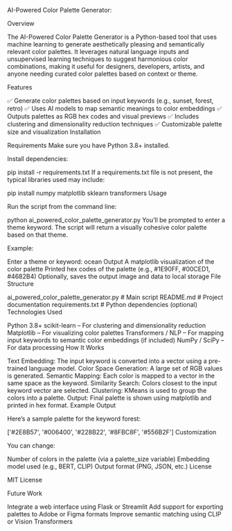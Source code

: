 AI-Powered Color Palette Generator:

Overview

The AI-Powered Color Palette Generator is a Python-based tool that uses machine learning to generate aesthetically pleasing and semantically relevant color palettes. It leverages natural language inputs and unsupervised learning techniques to suggest harmonious color combinations, making it useful for designers, developers, artists, and anyone needing curated color palettes based on context or theme.

Features

✅ Generate color palettes based on input keywords (e.g., sunset, forest, retro)
✅ Uses AI models to map semantic meanings to color embeddings
✅ Outputs palettes as RGB hex codes and visual previews
✅ Includes clustering and dimensionality reduction techniques
✅ Customizable palette size and visualization
Installation

Requirements
Make sure you have Python 3.8+ installed.

Install dependencies:

pip install -r requirements.txt
If a requirements.txt file is not present, the typical libraries used may include:

pip install numpy matplotlib sklearn transformers
Usage

Run the script from the command line:

python ai_powered_color_palette_generator.py
You’ll be prompted to enter a theme keyword. The script will return a visually cohesive color palette based on that theme.

Example:

Enter a theme or keyword: ocean
Output
A matplotlib visualization of the color palette
Printed hex codes of the palette (e.g., #1E90FF, #00CED1, #4682B4)
Optionally, saves the output image and data to local storage
File Structure

ai_powered_color_palette_generator.py   # Main script
README.md                               # Project documentation
requirements.txt                        # Python dependencies (optional)
Technologies Used

Python 3.8+
scikit-learn – For clustering and dimensionality reduction
Matplotlib – For visualizing color palettes
Transformers / NLP – For mapping input keywords to semantic color embeddings (if included)
NumPy / SciPy – For data processing
How It Works

Text Embedding: The input keyword is converted into a vector using a pre-trained language model.
Color Space Generation: A large set of RGB values is generated.
Semantic Mapping: Each color is mapped to a vector in the same space as the keyword.
Similarity Search: Colors closest to the input keyword vector are selected.
Clustering: KMeans is used to group the colors into a palette.
Output: Final palette is shown using matplotlib and printed in hex format.
Example Output

Here’s a sample palette for the keyword forest:

['#2E8B57', '#006400', '#228B22', '#8FBC8F', '#556B2F']
Customization

You can change:

Number of colors in the palette (via a palette_size variable)
Embedding model used (e.g., BERT, CLIP)
Output format (PNG, JSON, etc.)
License

MIT License

Future Work

Integrate a web interface using Flask or Streamlit
Add support for exporting palettes to Adobe or Figma formats
Improve semantic matching using CLIP or Vision Transformers
